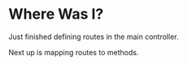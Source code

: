 # Where Was I?

Just finished defining routes in the main controller.

Next up is mapping routes to methods.
